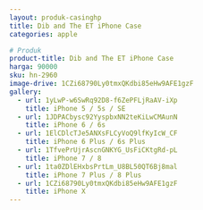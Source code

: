 ```yaml
---
layout: produk-casinghp
title: Dib and The ET iPhone Case
categories: apple

# Produk
product-title: Dib and The ET iPhone Case
harga: 90000
sku: hn-2960
image-drive: 1CZi68790Ly0tmxQKdbi85eHw9AFE1gzF
gallery:
  - url: 1yLwP-w6SwRq92D8-f6ZePFLjRaAV-iXp
    title: iPhone 5 / 5s / SE
  - url: 1JDPACbysc92YyspbxNN2teKiLwCMAunN
    title: iPhone 6 / 6s
  - url: 1ElCDlcTJe5ANXsFLCyVoQ9lfKyIcW_CF
    title: iPhone 6 Plus / 6s Plus
  - url: 1TfvePrUjrAscnGNKYG_UsFiCKtgRd-pL
    title: iPhone 7 / 8
  - url: 1ta0ZDlEHxbsPrtLm_U8BL50QT6Bj8mal
    title: iPhone 7 Plus / 8 Plus
  - url: 1CZi68790Ly0tmxQKdbi85eHw9AFE1gzF
    title: iPhone X
---
```

